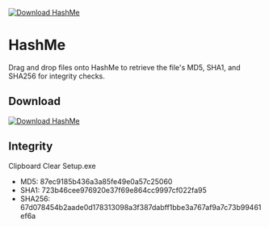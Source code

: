 [![Download HashMe](https://img.shields.io/sourceforge/dt/hash-me.svg)](https://sourceforge.net/projects/hash-me/files/latest/download)
# HashMe
Drag and drop files onto HashMe to retrieve the file's MD5, SHA1, and SHA256 for integrity checks. 

## Download 
[![Download HashMe](https://a.fsdn.com/con/app/sf-download-button)](https://sourceforge.net/projects/hash-me/files/latest/download)

## Integrity
Clipboard Clear Setup.exe
- MD5: 87ec9185b436a3a85fe49e0a57c25060
- SHA1: 723b46cee976920e37f69e864cc9997cf022fa95
- SHA256: 67d078454b2aade0d178313098a3f387dabff1bbe3a767af9a7c73b99461ef6a



